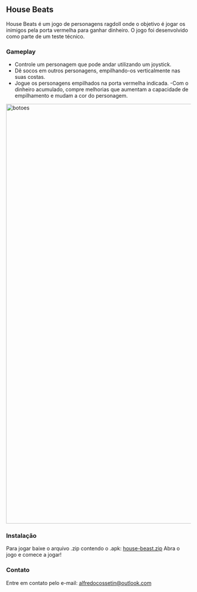 ## House Beats

House Beats é um jogo de personagens ragdoll onde o objetivo é jogar os inimigos pela porta vermelha para ganhar dinheiro. O jogo foi desenvolvido como parte de um teste técnico.

### Gameplay
- Controle um personagem que pode andar utilizando um joystick.
- Dê socos em outros personagens, empilhando-os verticalmente nas suas costas.
- Jogue os personagens empilhados na porta vermelha indicada.
-Com o dinheiro acumulado, compre melhorias que aumentam a capacidade de empilhamento e mudam a cor do personagem.

<img width="1141" alt="botoes" src="https://github.com/user-attachments/assets/5ba4c6b8-220a-4ae1-93ba-a46367abad41">



### Instalação
Para jogar baixe o arquivo .zip contendo o .apk:
[house-beast.zip](https://github.com/user-attachments/files/16242430/house-beast.zip)
Abra o jogo e comece a jogar!

### Contato
Entre em contato pelo e-mail: alfredocossetin@outlook.com
